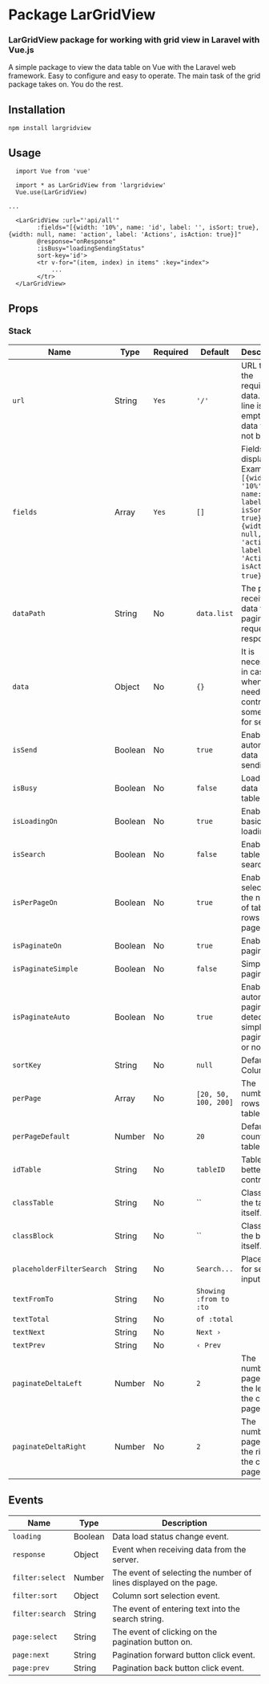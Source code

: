 # Package LarGridView

### LarGridView package for working with grid view in Laravel with Vue.js

A simple package to view the data table on Vue with the Laravel web framework. Easy to configure and easy to operate. The main task of the grid package takes on. You do the rest.

## Installation

`npm install largridview`

## Usage

```
  import Vue from 'vue'
  
  import * as LarGridView from 'largridview'
  Vue.use(LarGridView)

...

  <LarGridView :url="'api/all'"
        :fields="[{width: '10%', name: 'id', label: '', isSort: true}, {width: null, name: 'action', label: 'Actions', isAction: true}]"
        @response="onResponse"
        :isBusy="loadingSendingStatus"
        sort-key='id'>
        <tr v-for="(item, index) in items" :key="index">
            ...
        </tr>
  </LarGridView>
```


## Props

### Stack

| Name | Type | Required | Default | Description |
| --- | --- | --- | --- | --- |
| `url` | String | `Yes` | `'/'` | URL to get the required data. If the line is empty, then data will not be sent. |
| `fields` | Array | `Yes` | `[]` | Fields to display. Example: `[{width: '10%', name: 'id', label: '', isSort: true}, {width: null, name: 'action', label: 'Actions', isAction: true}]`. |
| `dataPath` | String | No | `data.list` | The path to receiving data from a pagination request response. |
| `data` | Object | No | `{}` | It is necessary in cases when you need to control some data for sending. |
| `isSend` | Boolean | No | `true` | Enable automatic data sending. |
| `isBusy` | Boolean | No | `false` | Loading data into a table. |
| `isLoadingOn` | Boolean | No | `true` | Enable basic data loading. |
| `isSearch` | Boolean | No | `false` | Enable table search. |
| `isPerPageOn` | Boolean | No | `true` | Enable selection of the number of table rows per page. |
| `isPaginateOn` | Boolean | No | `true` | Enable pagination. |
| `isPaginateSimple` | Boolean | No | `false` | Simple pagination. |
| `isPaginateAuto` | Boolean | No | `true` | Enable automatic pagination detection - simple pagination or not. |
| `sortKey` | String | No | `null` | Default Sort Column. |
| `perPage` | Array | No | `[20, 50, 100, 200]` | The number of rows for the table. |
| `perPageDefault` | Number | No | `20` | Default row count for table. |
| `idTable` | String | No | `tableID` | Table id for better control. |
| `classTable` | String | No | `` | Class for the table itself. |
| `classBlock` | String | No | `` | Class for the block itself. |
| `placeholderFilterSearch` | String | No | `Search...` | Placeholder for search input. |
| `textFromTo` | String | No | `Showing :from to :to` |  |
| `textTotal` | String | No | `of :total` |  |
| `textNext` | String | No | `Next ›` |  |
| `textPrev` | String | No | `‹ Prev` |  |
| `paginateDeltaLeft` | Number | No | `2` | The number of pages to the left of the current page. |
| `paginateDeltaRight` | Number | No | `2` | The number of pages to the right of the current page. |


## Events

| Name | Type | Description |
| --- | --- | --- |
| `loading` | Boolean | Data load status change event. |
| `response` | Object | Event when receiving data from the server. |
| `filter:select` | Number | The event of selecting the number of lines displayed on the page. |
| `filter:sort` | Object | Column sort selection event. |
| `filter:search` | String | The event of entering text into the search string. |
| `page:select` | String | The event of clicking on the pagination button on. |
| `page:next` | String | Pagination forward button click event. |
| `page:prev` | String | Pagination back button click event. |
